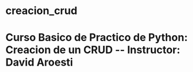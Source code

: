 # creacion_crud
# Curso Basico de Practico de Python: Creacion de un CRUD  -- Instructor: David Aroesti
